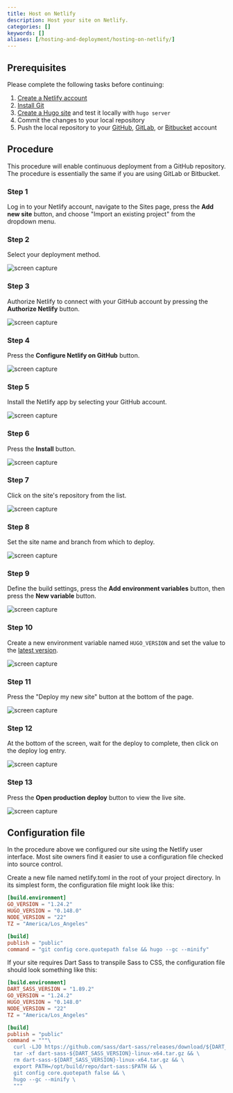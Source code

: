```yaml
---
title: Host on Netlify
description: Host your site on Netlify.
categories: []
keywords: []
aliases: [/hosting-and-deployment/hosting-on-netlify/]
---
```


## Prerequisites

Please complete the following tasks before continuing:

1. [Create a Netlify account]
1. [Install Git]
1. [Create a Hugo site] and test it locally with `hugo server`
1. Commit the changes to your local repository
1. Push the local repository to your [GitHub], [GitLab], or [Bitbucket] account

[Bitbucket]: https://bitbucket.org/product
[Create a Hugo site]: /getting-started/quick-start/
[Create a Netlify account]: https://app.netlify.com/signup
[GitHub]: https://github.com
[GitLab]: https://about.gitlab.com/
[Install Git]: https://git-scm.com/book/en/v2/Getting-Started-Installing-Git

## Procedure

This procedure will enable continuous deployment from a GitHub repository. The procedure is essentially the same if you are using GitLab or Bitbucket.

### Step 1

Log in to your Netlify account, navigate to the Sites page, press the **Add new site** button, and choose "Import an existing project" from the dropdown menu.

### Step 2

Select your deployment method.

  ![screen capture](netlify-step-02.png)

### Step 3

Authorize Netlify to connect with your GitHub account by pressing the **Authorize Netlify** button.

![screen capture](netlify-step-03.png)

### Step 4

Press the **Configure Netlify on GitHub** button.

![screen capture](netlify-step-04.png)

### Step 5

Install the Netlify app by selecting your GitHub account.

![screen capture](netlify-step-05.png)

### Step 6

Press the **Install** button.

![screen capture](netlify-step-06.png)

### Step 7

Click on the site's repository from the list.

![screen capture](netlify-step-07.png)

### Step 8

Set the site name and branch from which to deploy.

![screen capture](netlify-step-08.png)

### Step 9

Define the build settings, press the **Add environment variables** button, then press the **New variable** button.

![screen capture](netlify-step-09.png)

### Step 10

Create a new environment variable named `HUGO_VERSION` and set the value to the [latest version].

[latest version]: https://github.com/gohugoio/hugo/releases/latest

![screen capture](netlify-step-10.png)

### Step 11

Press the "Deploy my new site" button at the bottom of the page.

![screen capture](netlify-step-11.png)

### Step 12

At the bottom of the screen, wait for the deploy to complete, then click on the deploy log entry.

![screen capture](netlify-step-12.png)

### Step 13

Press the **Open production deploy** button to view the live site.

![screen capture](netlify-step-13.png)

## Configuration file

In the procedure above we configured our site using the Netlify user interface. Most site owners find it easier to use a configuration file checked into source control.

Create a new file named netlify.toml in the root of your project directory. In its simplest form, the configuration file might look like this:

```toml {file="netlify.toml"}
[build.environment]
GO_VERSION = "1.24.2"
HUGO_VERSION = "0.148.0"
NODE_VERSION = "22"
TZ = "America/Los_Angeles"

[build]
publish = "public"
command = "git config core.quotepath false && hugo --gc --minify"
```

If your site requires Dart Sass to transpile Sass to CSS, the configuration file should look something like this:

```toml {file="netlify.toml"}
[build.environment]
DART_SASS_VERSION = "1.89.2"
GO_VERSION = "1.24.2"
HUGO_VERSION = "0.148.0"
NODE_VERSION = "22"
TZ = "America/Los_Angeles"

[build]
publish = "public"
command = """\
  curl -LJO https://github.com/sass/dart-sass/releases/download/${DART_SASS_VERSION}/dart-sass-${DART_SASS_VERSION}-linux-x64.tar.gz && \
  tar -xf dart-sass-${DART_SASS_VERSION}-linux-x64.tar.gz && \
  rm dart-sass-${DART_SASS_VERSION}-linux-x64.tar.gz && \
  export PATH=/opt/build/repo/dart-sass:$PATH && \
  git config core.quotepath false && \
  hugo --gc --minify \
  """
```
